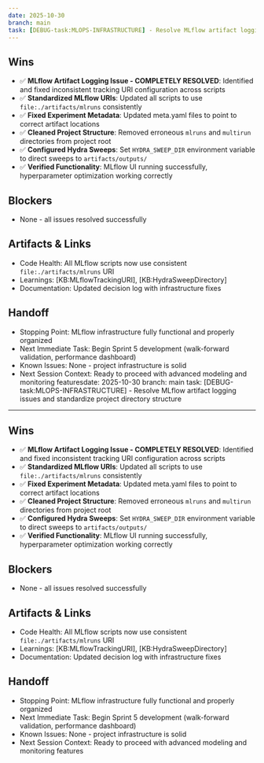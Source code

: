 ```yaml
---
date: 2025-10-30
branch: main
task: [DEBUG-task:MLOPS-INFRASTRUCTURE] - Resolve MLflow artifact logging issues and standardize project directory structure
---
```


## Wins

- ✅ **MLflow Artifact Logging Issue - COMPLETELY RESOLVED**: Identified and fixed inconsistent tracking URI configuration across scripts
- ✅ **Standardized MLflow URIs**: Updated all scripts to use `file:./artifacts/mlruns` consistently
- ✅ **Fixed Experiment Metadata**: Updated meta.yaml files to point to correct artifact locations
- ✅ **Cleaned Project Structure**: Removed erroneous `mlruns` and `multirun` directories from project root
- ✅ **Configured Hydra Sweeps**: Set `HYDRA_SWEEP_DIR` environment variable to direct sweeps to `artifacts/outputs/`
- ✅ **Verified Functionality**: MLflow UI running successfully, hyperparameter optimization working correctly

## Blockers

- None - all issues resolved successfully

## Artifacts & Links

- Code Health: All MLflow scripts now use consistent `file:./artifacts/mlruns` URI
- Learnings: [KB:MLflowTrackingURI], [KB:HydraSweepDirectory]
- Documentation: Updated decision log with infrastructure fixes

## Handoff

- Stopping Point: MLflow infrastructure fully functional and properly organized
- Next Immediate Task: Begin Sprint 5 development (walk-forward validation, performance dashboard)
- Known Issues: None - project infrastructure is solid
- Next Session Context: Ready to proceed with advanced modeling and monitoring featuresdate: 2025-10-30
branch: main
task: [DEBUG-task:MLOPS-INFRASTRUCTURE] - Resolve MLflow artifact logging issues and standardize project directory structure
---

## Wins

- ✅ **MLflow Artifact Logging Issue - COMPLETELY RESOLVED**: Identified and fixed inconsistent tracking URI configuration across scripts
- ✅ **Standardized MLflow URIs**: Updated all scripts to use `file:./artifacts/mlruns` consistently
- ✅ **Fixed Experiment Metadata**: Updated meta.yaml files to point to correct artifact locations
- ✅ **Cleaned Project Structure**: Removed erroneous `mlruns` and `multirun` directories from project root
- ✅ **Configured Hydra Sweeps**: Set `HYDRA_SWEEP_DIR` environment variable to direct sweeps to `artifacts/outputs/`
- ✅ **Verified Functionality**: MLflow UI running successfully, hyperparameter optimization working correctly

## Blockers

- None - all issues resolved successfully

## Artifacts & Links

- Code Health: All MLflow scripts now use consistent `file:./artifacts/mlruns` URI
- Learnings: [KB:MLflowTrackingURI], [KB:HydraSweepDirectory]
- Documentation: Updated decision log with infrastructure fixes

## Handoff

- Stopping Point: MLflow infrastructure fully functional and properly organized
- Next Immediate Task: Begin Sprint 5 development (walk-forward validation, performance dashboard)
- Known Issues: None - project infrastructure is solid
- Next Session Context: Ready to proceed with advanced modeling and monitoring features
